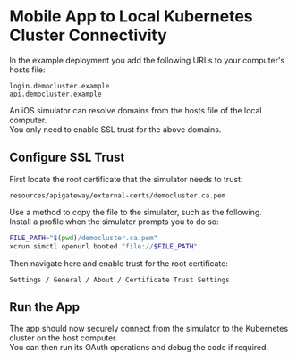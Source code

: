 # Mobile App to Local Kubernetes Cluster Connectivity

In the example deployment you add the following URLs to your computer's hosts file:

```text
login.democluster.example
api.democluster.example
```

An iOS simulator can resolve domains from the hosts file of the local computer.\
You only need to enable SSL trust for the above domains.

## Configure SSL Trust

First locate the root certificate that the simulator needs to trust:

```text
resources/apigateway/external-certs/democluster.ca.pem
```

Use a method to copy the file to the simulator, such as the following.\
Install a profile when the simulator prompts you to do so:

```bash
FILE_PATH="$(pwd)/democluster.ca.pem"
xcrun simctl openurl booted "file://$FILE_PATH"
```

Then navigate here and enable trust for the root certificate:

```text
Settings / General / About / Certificate Trust Settings
```

## Run the App

The app should now securely connect from the simulator to the Kubernetes cluster on the host computer.\
You can then run its OAuth operations and debug the code if required.
